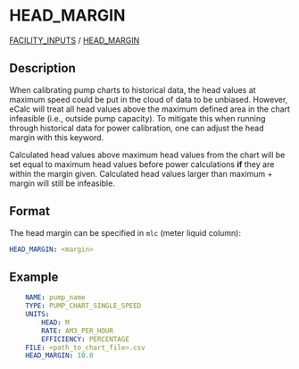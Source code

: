# HEAD_MARGIN

[FACILITY_INPUTS](/about/references/FACILITY_INPUTS.md) / 
[HEAD_MARGIN](/about/references/HEAD_MARGIN.md)

## Description
When calibrating pump charts to historical data, the head values at maximum speed
could be put in the cloud of data to be unbiased. However, eCalc will treat all
head values above the maximum defined area in the chart infeasible (i.e.,
outside pump capacity). To mitigate this when running through historical data for
power calibration, one can adjust the head margin with this keyword.

Calculated head values above maximum head values from the chart will be set equal to
maximum head values before power calculations **if** they are within the margin given.
Calculated head values larger than maximum + margin will still be infeasible.

## Format
The head margin can be specified in `mlc` (meter liquid column):

~~~~~~~~yaml
HEAD_MARGIN: <margin>
~~~~~~~~

## Example
~~~~~~~~yaml
    NAME: pump_name
    TYPE: PUMP_CHART_SINGLE_SPEED
    UNITS:
        HEAD: M
        RATE: AM3_PER_HOUR
        EFFICIENCY: PERCENTAGE
    FILE: <path_to_chart_file>.csv
    HEAD_MARGIN: 10.0
~~~~~~~~

